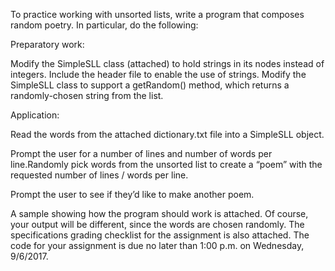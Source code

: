 To practice working with unsorted lists, write a program that composes random poetry. In particular, do the following:
 
Preparatory work:

Modify the SimpleSLL class (attached) to hold strings in its nodes instead of integers. Include the header file to enable the use of strings. 
Modify the SimpleSLL class to support a getRandom() method, which returns a randomly-chosen string from the list.

Application:

Read the words from the attached dictionary.txt file into a SimpleSLL object.

Prompt the user for a number of lines and number of words per line.Randomly pick words from the unsorted list to create a “poem” with the requested number of lines / words per line.

Prompt the user to see if they’d like to make another poem. 

A sample showing how the program should work is attached. Of course, your output will be different, since the words are chosen randomly. The specifications grading checklist for the assignment is also attached.
The code for your assignment is due no later than 1:00 p.m. on Wednesday, 9/6/2017.
